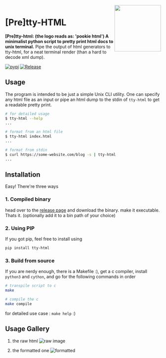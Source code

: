 <img src="./misc/logo.png" align="right" width=150>

# \[Pre\]tty-HTML

**[Pre]tty-html: (the logo reads as: 'pookie html') A minimalist python script to pretty print html docs to unix terminal.**
Pipe the output of html generators to tty-html, for a neat terminal render (than a hard to decode xml dump).

[![pypi](https://img.shields.io/pypi/v/tty-html.svg)](https://pypi.org/project/tty-html/)
[![Release](https://img.shields.io/github/release/bruttazz/tty-html.svg)](https://github.com/bruttazz/tty-html/releases/latest)

## Usage

The program is intended to be just a simple Unix CLI utility. One can specify any html file as an input or pipe an html dump to the stdin of `tty-html` to get a readable pretty print.


```sh
# for detailed usage
$ tty-html --help
...

# format from an html file 
$ tty-html index.html
...

# format from stdin
$ curl https://some-website.com/blog -s | tty-html
...

```



## Installation

Easy! There're three ways

### 1. Compiled binary
head over to the [release page](https://github.com/bruttazz/tty-html/releases/latest) and download the binary. make it executable. Thats it. (optionally add it to a bin path of your choice)

### 2. Using PIP 
If you got pip, feel free to install  using
```sh
pip install tty-html
```

### 3. Build from source
If you are nerdy enough, there is a Makefile :), get a c compiler, install `python3` and `cython`, and go for the following commands in order
```sh
# transpile script to c
make 

# compile the c
make compile
```

for detailed use case : `make help` :)

## Usage Gallery

1. the raw html 
![raw image](./misc/demo.in.png)

2. the formatted one
![formatted](./misc/demo.out.png)